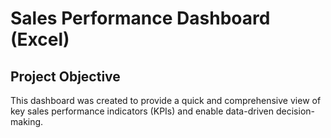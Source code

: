 # Sales Performance Dashboard (Excel)

## Project Objective
This dashboard was created to provide a quick and comprehensive view of key sales performance indicators (KPIs) and enable data-driven decision-making.

